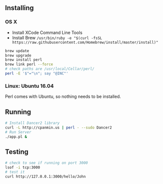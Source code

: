 
## Installing

### OS X

* Install XCode Command Line Tools
* Install Brew `/usr/bin/ruby -e "$(curl -fsSL https://raw.githubusercontent.com/Homebrew/install/master/install)"`

```bash
brew update
brew upgrade
brew install perl
brew link perl --force
# check paths are /usr/local/Cellar/perl/
perl -E '$"="\n"; say "@INC"'
```

### Linux: Ubuntu 16.04

Perl comes with Ubuntu, so nothing needs to be installed.

## Running

```bash
# Install Dancer2 library
curl -L http://cpanmin.us | perl - --sudo Dancer2
# Run Server
./app.pl &
```

## Testing

```bash
# check to see if running on port 3000
lsof -i tcp:3000
# test it
curl http://127.0.0.1:3000/hello/John
```

